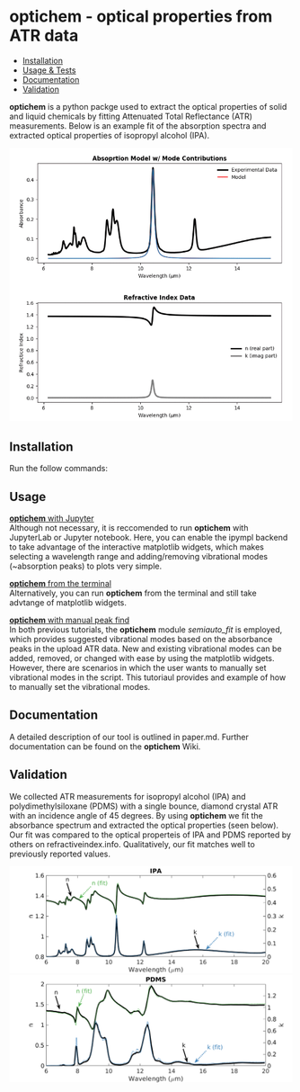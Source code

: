 # optichem - optical properties from ATR data

<!--ts-->
   * [Installation](#installation)
   * [Usage & Tests](#usage)
   * [Documentation](#Documentation)
   * [Validation](#Validation)
<!--te-->

**optichem** is a python packge used to extract the optical properties of solid and liquid chemicals by fitting Attenuated Total Reflectance (ATR) measurements. Below is an example fit of the absorption spectra and extracted optical properties of isopropyl alcohol (IPA). 
<p align="center">
  <img src="readme_files/model_fit.gif">
</p>


## Installation
Run the follow commands:

## Usage
[**optichem** with Jupyter](tutorials/optichem_with_jupyter.md)<br/>
Although not necessary, it is reccomended to run **optichem** with JupyterLab or Jupyter notebook. Here, you can enable the ipympl backend to take advantage of the interactive matplotlib widgets, which makes selecting a wavelength range and adding/removing vibrational modes (~absorption peaks) to plots very simple.

[**optichem** from the terminal](tutorials/optichem_from_terminal.md)<br/>
Alternatively, you can run **optichem** from the terminal and still take advtange of matplotlib widgets.

[**optichem** with manual peak find](optichem_manual_fit.md)<br/>
In both previous tutorials, the **optichem** module *semiauto_fit* is employed, which provides suggested vibrational modes based on the absorbance peaks in the upload ATR data. New and existing vibrational modes can be added, removed, or changed with ease by using the matplotlib widgets. However, there are scenarios in which the user wants to manually set vibrational modes in the script. This tutoriaul provides and example of how to manually set the vibrational modes. 

## Documentation
A detailed description of our tool is outlined in paper.md. Further documentation can be found on the **optichem** Wiki. 

## Validation
We collected ATR measurements for isopropyl alcohol (IPA) and polydimethylsiloxane (PDMS) with a single bounce, diamond crystal ATR with an incidence angle of 45 degrees. By using **optichem** we fit the absorbance spectrum and extracted the optical properties (seen below). Our fit was compared to the optical properteis of IPA and PDMS reported by others on refractiveindex.info. Qualitatively, our fit matches well to previously reported values. 

<p align="center">
<img src="readme_files/IPA.png">
  
  
<img src="readme_files/PDMS.png">
</p>


